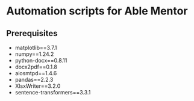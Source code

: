 # Automation scripts for Able Mentor

## Prerequisites
- matplotlib==3.7.1
- numpy==1.24.2
- python-docx==0.8.11
- docx2pdf==0.1.8
- aiosmtpd==1.4.6
- pandas==2.2.3
- XlsxWriter==3.2.0
- sentence-transformers==3.3.1
